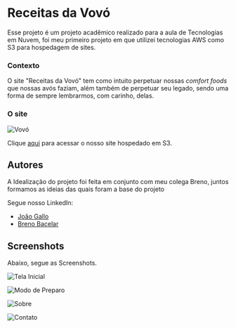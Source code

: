 
# Receitas da Vovó

Esse projeto é um projeto acadêmico realizado para a aula de Tecnologias em Nuvem, foi meu primeiro projeto em que utilizei tecnologias AWS como S3 para hospedagem de sites.

### Contexto

O site "Receitas da Vovó" tem como intuito perpetuar nossas *comfort foods* que nossas avós faziam, além também de perpetuar seu legado, sendo uma forma de sempre lembrarmos, com carinho, delas.

### O site

![Vovó](https://i.postimg.cc/g2Z0kWfB/logovovo.png)

Clique [aqui](http://receitasdavovo.s3-website.us-east-2.amazonaws.com/) para acessar o nosso site hospedado em S3.




## Autores

A Idealização do projeto foi feita em conjunto com meu colega Breno, juntos formamos as ideias das quais foram a base do projeto

Segue nosso LinkedIn:

- [João Gallo](https://www.linkedin.com/in/joao-gallo/)
- [Breno Bacelar](https://www.linkedin.com/in/brebacelar/)

## Screenshots
Abaixo, segue as Screenshots.

![Tela Inicial](https://i.postimg.cc/rwx829rB/Captura-de-tela-2025-06-26-153737.png)

![Modo de Preparo](https://i.postimg.cc/qvhmRf9x/Captura-de-tela-2025-06-26-153751.png)

![Sobre](https://i.postimg.cc/dQ5njtF9/Captura-de-tela-2025-06-26-153830.png)

![Contato](https://i.postimg.cc/YS71wJk9/Captura-de-tela-2025-06-26-153844.png)
